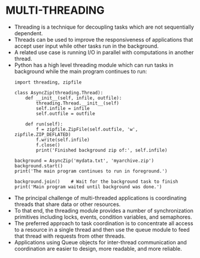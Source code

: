 # MULTI-THREADING
- Threading is a technique for decoupling tasks which are not sequentially dependent.
- Threads can be used to improve the responsiveness of applications that accept user input while other tasks run in the background.
- A related use case is running I/O in parallel with computations in another thread.
- Python has a high level threading module which can run tasks in background while the main program continues to run:
  ```
  import threading, zipfile
  
  class AsyncZip(threading.Thread):
      def __init__(self, infile, outfile):
          threading.Thread.__init__(self)
          self.infile = infile
          self.outfile = outfile
  
      def run(self):
          f = zipfile.ZipFile(self.outfile, 'w', zipfile.ZIP_DEFLATED)
          f.write(self.infile)
          f.close()
          print('Finished background zip of:', self.infile)
  
  background = AsyncZip('mydata.txt', 'myarchive.zip')
  background.start()
  print('The main program continues to run in foreground.')
  
  background.join()    # Wait for the background task to finish
  print('Main program waited until background was done.')
  ```
- The principal challenge of multi-threaded applications is coordinating threads that share data or other resources.
- To that end, the threading module provides a number of synchronization primitives including locks, events, condition variables, and semaphores.
- The preferred approach to task coordination is to concentrate all access to a resource in a single thread and then use the queue module to feed that thread with requests from other threads.
- Applications using Queue objects for inter-thread communication and coordination are easier to design, more readable, and more reliable.
